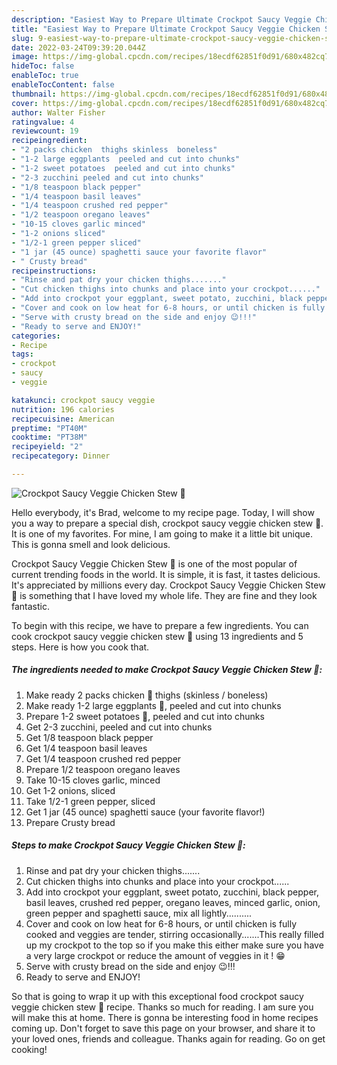 ```yaml
---
description: "Easiest Way to Prepare Ultimate Crockpot Saucy Veggie Chicken Stew 🍲"
title: "Easiest Way to Prepare Ultimate Crockpot Saucy Veggie Chicken Stew 🍲"
slug: 9-easiest-way-to-prepare-ultimate-crockpot-saucy-veggie-chicken-stew
date: 2022-03-24T09:39:20.044Z
image: https://img-global.cpcdn.com/recipes/18ecdf62851f0d91/680x482cq70/crockpot-saucy-veggie-chicken-stew-recipe-main-photo.jpg
hideToc: false
enableToc: true
enableTocContent: false
thumbnail: https://img-global.cpcdn.com/recipes/18ecdf62851f0d91/680x482cq70/crockpot-saucy-veggie-chicken-stew-recipe-main-photo.jpg
cover: https://img-global.cpcdn.com/recipes/18ecdf62851f0d91/680x482cq70/crockpot-saucy-veggie-chicken-stew-recipe-main-photo.jpg
author: Walter Fisher
ratingvalue: 4
reviewcount: 19
recipeingredient:
- "2 packs chicken  thighs skinless  boneless"
- "1-2 large eggplants  peeled and cut into chunks"
- "1-2 sweet potatoes  peeled and cut into chunks"
- "2-3 zucchini peeled and cut into chunks"
- "1/8 teaspoon black pepper"
- "1/4 teaspoon basil leaves"
- "1/4 teaspoon crushed red pepper"
- "1/2 teaspoon oregano leaves"
- "10-15 cloves garlic minced"
- "1-2 onions sliced"
- "1/2-1 green pepper sliced"
- "1 jar (45 ounce) spaghetti sauce your favorite flavor"
- " Crusty bread"
recipeinstructions:
- "Rinse and pat dry your chicken thighs......."
- "Cut chicken thighs into chunks and place into your crockpot......"
- "Add into crockpot your eggplant, sweet potato, zucchini, black pepper, basil leaves, crushed red pepper, oregano leaves, minced garlic, onion, green pepper and spaghetti sauce, mix all lightly.........."
- "Cover and cook on low heat for 6-8 hours, or until chicken is fully cooked and veggies are tender, stirring occasionally.......This really filled up my crockpot to the top so if you make this either make sure you have a very large crockpot or reduce the amount of veggies in it ! 😁"
- "Serve with crusty bread on the side and enjoy 😉!!!"
- "Ready to serve and ENJOY!"
categories:
- Recipe
tags:
- crockpot
- saucy
- veggie

katakunci: crockpot saucy veggie 
nutrition: 196 calories
recipecuisine: American
preptime: "PT40M"
cooktime: "PT38M"
recipeyield: "2"
recipecategory: Dinner

---
```



![Crockpot Saucy Veggie Chicken Stew 🍲](https://img-global.cpcdn.com/recipes/18ecdf62851f0d91/680x482cq70/crockpot-saucy-veggie-chicken-stew-recipe-main-photo.jpg)

Hello everybody, it's Brad, welcome to my recipe page. Today, I will show you a way to prepare a special dish, crockpot saucy veggie chicken stew 🍲. It is one of my favorites. For mine, I am going to make it a little bit unique. This is gonna smell and look delicious.

Crockpot Saucy Veggie Chicken Stew 🍲 is one of the most popular of current trending foods in the world. It is simple, it is fast, it tastes delicious. It's appreciated by millions every day. Crockpot Saucy Veggie Chicken Stew 🍲 is something that I have loved my whole life. They are fine and they look fantastic.




To begin with this recipe, we have to prepare a few ingredients. You can cook crockpot saucy veggie chicken stew 🍲 using 13 ingredients and 5 steps. Here is how you cook that.

<!--inarticleads1-->

##### The ingredients needed to make Crockpot Saucy Veggie Chicken Stew 🍲:

1. Make ready 2 packs chicken 🐔 thighs (skinless / boneless)
1. Make ready 1-2 large eggplants 🍆, peeled and cut into chunks
1. Prepare 1-2 sweet potatoes 🍠, peeled and cut into chunks
1. Get 2-3 zucchini, peeled and cut into chunks
1. Get 1/8 teaspoon black pepper
1. Get 1/4 teaspoon basil leaves
1. Get 1/4 teaspoon crushed red pepper
1. Prepare 1/2 teaspoon oregano leaves
1. Take 10-15 cloves garlic, minced
1. Get 1-2 onions, sliced
1. Take 1/2-1 green pepper, sliced
1. Get 1 jar (45 ounce) spaghetti sauce (your favorite flavor!)
1. Prepare  Crusty bread




<!--inarticleads2-->

##### Steps to make Crockpot Saucy Veggie Chicken Stew 🍲:

1. Rinse and pat dry your chicken thighs.......
1. Cut chicken thighs into chunks and place into your crockpot......
1. Add into crockpot your eggplant, sweet potato, zucchini, black pepper, basil leaves, crushed red pepper, oregano leaves, minced garlic, onion, green pepper and spaghetti sauce, mix all lightly..........
1. Cover and cook on low heat for 6-8 hours, or until chicken is fully cooked and veggies are tender, stirring occasionally.......This really filled up my crockpot to the top so if you make this either make sure you have a very large crockpot or reduce the amount of veggies in it ! 😁
1. Serve with crusty bread on the side and enjoy 😉!!!
1. Ready to serve and ENJOY!



So that is going to wrap it up with this exceptional food crockpot saucy veggie chicken stew 🍲 recipe. Thanks so much for reading. I am sure you will make this at home. There is gonna be interesting food in home recipes coming up. Don't forget to save this page on your browser, and share it to your loved ones, friends and colleague. Thanks again for reading. Go on get cooking!
